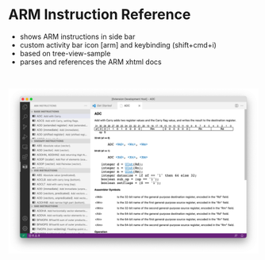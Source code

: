 # ARM Instruction Reference

- shows ARM instructions in side bar
- custom activity bar icon [arm] and keybinding (shift+cmd+i)
- based on tree-view-sample
- parses and references the ARM xhtml docs
<br>


![Image of arm extension](https://raw.githubusercontent.com/whiteout2/arm/master/media/arm_screenshot2.png)


<!-- # Custom tree view samples

- Node dependencies view
- Json Outline view
- Ftp file explorer view

## Running the example

- Open this example in VS Code Insiders
- `npm install`
- `npm run compile`
- `F5` to start debugging -->

